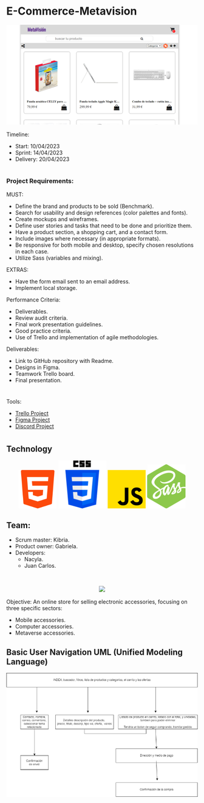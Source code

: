 # E-Commerce-Metavision
![Main Photo](./img/foto-principal.PNG)

Timeline:
 + Start: 10/04/2023
 + Sprint: 14/04/2023
 + Delivery: 20/04/2023
 
#
### Project Requirements:
MUST:
* Define the brand and products to be sold (Benchmark).
* Search for usability and design references (color palettes and fonts).
* Create mockups and wireframes.
* Define user stories and tasks that need to be done and prioritize them.
* Have a product section, a shopping cart, and a contact form.
* Include images where necessary (in appropriate formats).
* Be responsive for both mobile and desktop, specify chosen resolutions in each case.
* Utilize Sass (variables and mixing).

EXTRAS:
* Have the form email sent to an email address.
* Implement local storage.

Performance Criteria:
* Deliverables.
* Review audit criteria.
* Final work presentation guidelines.
* Good practice criteria.
* Use of Trello and implementation of agile methodologies.

Deliverables:
* Link to GitHub repository with Readme.
* Designs in Figma.
* Teamwork Trello board.
* Final presentation.
#


Tools:
+ [Trello Project](https://trello.com/invite/b/TXdfSsz7/ATTI414792cbc863d03575bd16aedb0cfdf892C51AC4/ecomerce-equipo2)
+ [Figma Project](https://www.figma.com/file/RnrP135gVGz8RTjcJ2VmP8/Untitled?node-id=0%3A1&t=HzzENDDmIrjSxk9n-1)
+ [Discord Project](https://discord.gg/EkuxQquM)

#
## Technology
<div>
<p style='text-align:center;'>
<img src="img/html-5.png" width="20%">
<img src="img/css-3.png" width="25%">
<img src="img/js.png" width="20%">
<img src="img/node-sass.svg" width="20%">
</p>
</div>

## Team:
+ Scrum master: Kibria.
+ Product owner: Gabriela.
+ Developers:
    * Nacyla.
    * Juan Carlos.
<br>
<div>
    <p style='text-align:center;'>
    <img src="img/img_equipo.jpg">
    </p>
</div>


Objective: An online store for selling electronic accessories, focusing on three specific sectors:
- Mobile accessories.
- Computer accessories.
- Metaverse accessories.

## Basic User Navigation UML (Unified Modeling Language)

<div>
<p style='text-align:center;'>
<img src="img/ecomerceUML.png">
</p>
</div>
